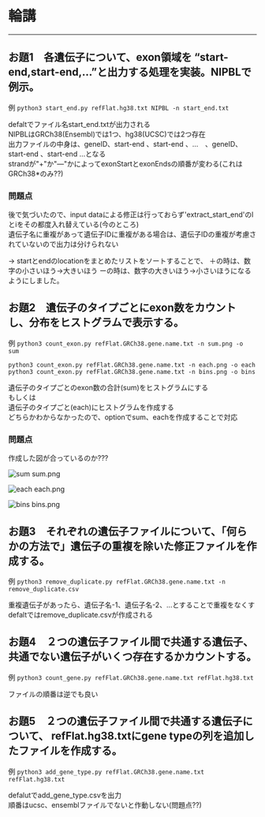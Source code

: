 # 輪講

----

## お題1　各遺伝子について、exon領域を “start-end,start-end,…”と出力する処理を実装。NIPBLで例示。


例
 ``python3 start_end.py refFlat.hg38.txt NIPBL -n start_end.txt ``

defaltでファイル名start_end.txtが出力される<br>
NIPBLはGRCh38(Ensembl)では1つ、hg38(UCSC)では2つ存在<br>
出力ファイルの中身は、geneID、start-end 、start-end 、…　、geneID、start-end 、start-end …となる<br>
strandが"+"か"―"かによってexonStartとexonEndsの順番が変わる(これはGRCh38*のみ??)<br>

### 問題点
後で気づいたので、input dataによる修正は行っておらず'extract_start_end'のlとiをその都度入れ替えている(今のところ)<br>
遺伝子名に重複があって遺伝子IDに重複がある場合は、遺伝子IDの重複が考慮されていないので出力は分けられない<br>

-> startとendのlocationをまとめたリストをソートすることで、
＋の時は、数字の小さいほう→大きいほう
ーの時は、数字の大きいほう→小さいほうになるようにしました。

## お題2　遺伝子のタイプごとにexon数をカウントし、分布をヒストグラムで表示する。

例
 ``python3 count_exon.py refFlat.GRCh38.gene.name.txt -n sum.png -o sum``

``python3 count_exon.py refFlat.GRCh38.gene.name.txt -n each.png -o each``
``python3 count_exon.py refFlat.GRCh38.gene.name.txt -n bins.png -o bins``

遺伝子のタイプごとのexon数の合計(sum)をヒストグラムにする<br>
もしくは<br>
遺伝子のタイプごと(each)にヒストグラムを作成する<br>
どちらかわからなかったので、optionでsum、eachを作成することで対応<br>

### 問題点
作成した図が合っているのか???

![sum](https://user-images.githubusercontent.com/71812107/98615289-95e93d00-233d-11eb-8495-88c33e1d0b21.png)
sum.png

![each](https://user-images.githubusercontent.com/71812107/98615341-b2857500-233d-11eb-9dca-c795352beeb2.png)
each.png

![bins](https://user-images.githubusercontent.com/14154512/98787434-d7174500-2442-11eb-9b80-ef9409a3900f.png)
bins.png

## お題3　それぞれの遺伝子ファイルについて、「何らかの方法で」遺伝子の重複を除いた修正ファイルを作成する。

例
``python3 remove_duplicate.py refFlat.GRCh38.gene.name.txt -n remove_duplicate.csv``

重複遺伝子があったら、遺伝子名-1、遺伝子名-2、…とすることで重複をなくす<br>
defaltではremove_duplicate.csvが作成される

## お題4　２つの遺伝子ファイル間で共通する遺伝子、共通でない遺伝子がいくつ存在するかカウントする。

例
``python3 count_gene.py refFlat.GRCh38.gene.name.txt refFlat.hg38.txt``

ファイルの順番は逆でも良い<br>


## お題5　２つの遺伝子ファイル間で共通する遺伝子について、 refFlat.hg38.txtにgene typeの列を追加したファイルを作成する。

例
``python3 add_gene_type.py refFlat.GRCh38.gene.name.txt refFlat.hg38.txt``

defalutでadd_gene_type.csvを出力<br>
順番はucsc、ensemblファイルでないと作動しない(問題点??)
